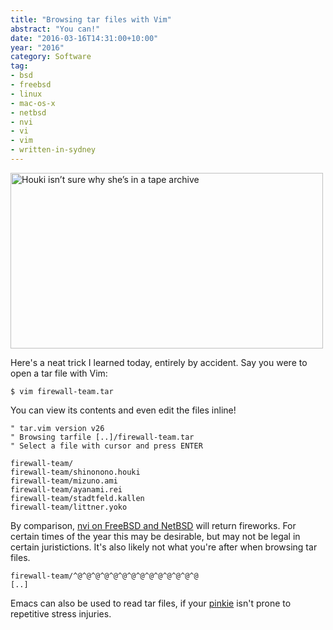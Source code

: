 ```yaml
---
title: "Browsing tar files with Vim"
abstract: "You can!"
date: "2016-03-16T14:31:00+10:00"
year: "2016"
category: Software
tag:
- bsd
- freebsd
- linux
- mac-os-x
- netbsd
- nvi
- vi
- vim
- written-in-sydney
---
```

<p><img src="https://rubenerd.com/files/2016/houkistare.jpg" srcset="https://rubenerd.com/files/2016/houkistare.jpg 1x, https://rubenerd.com/files/2016/houkistare@2x.jpg 2x" alt="Houki isn’t sure why she’s in a tape archive" style="width:500px; height:281px" /></p>

Here's a neat trick I learned today, entirely by accident. Say you were to open a tar file with Vim:

    $ vim firewall-team.tar

You can view its contents and even edit the files inline!

    " tar.vim version v26
    " Browsing tarfile [..]/firewall-team.tar
    " Select a file with cursor and press ENTER
    
    firewall-team/
    firewall-team/shinonono.houki
    firewall-team/mizuno.ami
    firewall-team/ayanami.rei
    firewall-team/stadtfeld.kallen
    firewall-team/littner.yoko

By comparison, [nvi on FreeBSD and NetBSD] will return fireworks. For certain times of the year this may be desirable, but may not be legal in certain juristictions. It's also likely not what you're after when browsing tar files. 

    firewall-team/^@^@^@^@^@^@^@^@^@^@^@^@^@^@
    [..]

Emacs can also be used to read tar files, if your [pinkie] isn't prone to repetitive stress injuries.

[nvi on FreeBSD and NetBSD]: https://rubenerd.com/trying-nvi/ "Rubénerd: Trying out the nvi editor"
[pinkie]: http://ergoemacs.org/emacs/emacs_pinky.html "How to Avoid the Emacs Pinky Problem"

